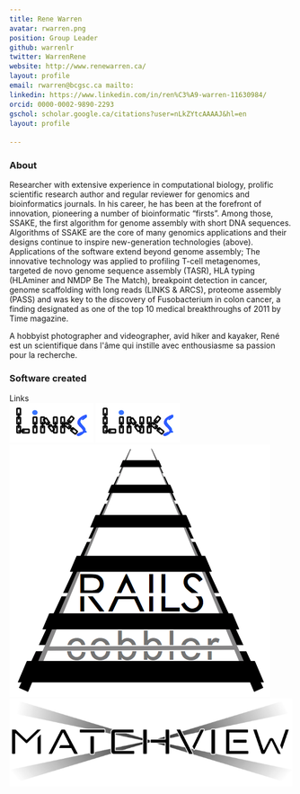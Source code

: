 ```yaml
---
title: Rene Warren
avatar: rwarren.png
position: Group Leader
github: warrenlr
twitter: WarrenRene
website: http://www.renewarren.ca/
layout: profile
email: rwarren@bcgsc.ca mailto:
linkedin: https://www.linkedin.com/in/ren%C3%A9-warren-11630984/
orcid: 0000-0002-9890-2293
gschol: scholar.google.ca/citations?user=nLkZYtcAAAAJ&hl=en
layout: profile

---
```


### About

Researcher with extensive experience in computational biology, prolific scientific research author and regular reviewer for genomics and bioinformatics journals. In his career, he has been at the forefront of innovation, pioneering a number of bioinformatic “firsts”. Among those, SSAKE, the first algorithm for genome assembly with short DNA sequences. Algorithms of SSAKE are the core of many genomics applications and their designs continue to inspire new-generation technologies (above). Applications of the software extend beyond genome assembly; The innovative technology was applied to profiling T-cell metagenomes, targeted de novo genome sequence assembly (TASR), HLA typing (HLAminer and NMDP Be The Match), breakpoint  detection in cancer, genome scaffolding with long reads (LINKS & ARCS), proteome assembly (PASS) and was key to the discovery of Fusobacterium in colon cancer, a finding designated as one of the top 10 medical breakthroughs of 2011 by Time magazine.

A hobbyist photographer and videographer, avid hiker and kayaker, René est un scientifique dans l'âme qui instille avec enthousiasme sa passion pour la recherche.

### Software created 

Links  
![LINKS](../assets/logos/linkslogo.png)
![ARCS](../assets/logos/linkslogo.png)
![RAILS](../assets/logos/railslogo.png)
![XMATCHVIEW](../assets/logos/xmatchviewlogo.png) 

